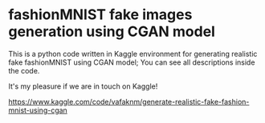 # fashionMNIST fake images generation using CGAN model

This is a python code written in Kaggle environment for generating realistic fake fashionMNIST using CGAN model; You can see all descriptions inside the code.

It's my pleasure if we are in touch on Kaggle!

https://www.kaggle.com/code/vafaknm/generate-realistic-fake-fashion-mnist-using-cgan

